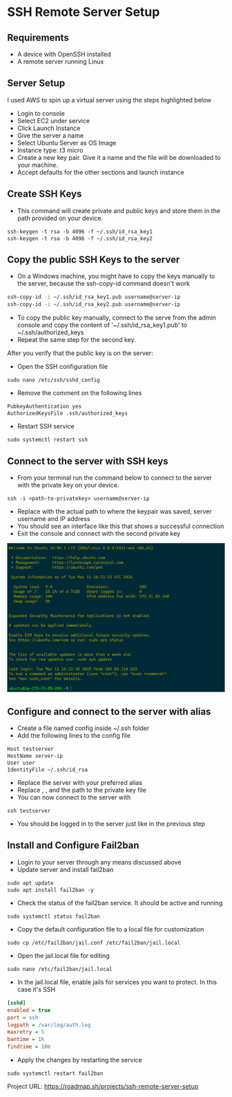 # SSH Remote Server Setup

## Requirements

- A device with OpenSSH installed
- A remote server running Linux

## Server Setup

I used AWS to spin up a virtual server using the steps highlighted below

- Login to console
- Select EC2 under service
- Click Launch Instance
- Give the server a name
- Select Ubuntu Server as OS Image
- Instance type: t3 micro
- Create a new key pair. Give it a name and the file will be downloaded to your machine.
- Accept defaults for the other sections and launch instance

## Create SSH Keys

- This command will create private and public keys and store them in the path provided on your device.
```console $
ssh-keygen -t rsa -b 4096 -f ~/.ssh/id_rsa_key1
ssh-keygen -t rsa -b 4096 -f ~/.ssh/id_rsa_key2
```

## Copy the public SSH Keys to the server

- On a Windows machine, you might have to copy the keys manually to the server, because the ssh-copy-id command doesn't work
```sh
ssh-copy-id -i ~/.ssh/id_rsa_key1.pub username@server-ip
ssh-copy-id -i ~/.ssh/id_rsa_key2.pub username@server-ip
```
- To copy the public key manually, connect to the serve from the admin console and copy the content of '~/.ssh/id_rsa_key1.pub' to ~/.ssh/authorized_keys
- Repeat the same step for the second key.

After you verify that the public key is on the server:
- Open the SSH configuration file
```console
sudo nano /etc/ssh/sshd_config
```
- Remove the comment on the following lines
```console
PubkeyAuthentication yes
AuthorizedKeysFile .ssh/authorized_keys
```

- Restart SSH service
```console
sudo systemctl restart ssh 
```

## Connect to the server with SSH keys

- From your terminal run the command below to connect to the server with the private key on your device.
```console
ssh -i <path-to-privatekey> username@server-ip
```
- Replace <path-to-keypair> with the actual path to where the keypair was saved, server username and IP address
- You should see an interface like this that shows a successful connection
- Exit the console and connect with the second private key

![Server Image](server-landing.png)


## Configure and connect to the server with alias

- Create a file named config inside ~/.ssh folder
- Add the following lines to the config file

```console
Host testserver
HostName server-ip
User user
IdentityFile ~/.ssh/id_rsa
```
- Replace the server with your preferred alias
- Replace <server-ip>, <user>, and the path to the private key file
- You can now connect to the server with
```console
ssh testserver
```
- You should be logged in to the server just like in the previous step

## Install and Configure Fail2ban

- Login to your server through any means discussed above
- Update server and install fail2ban
```console
sudo apt update
sudo apt install fail2ban -y
```
- Check the status of the fail2ban service. It should be active and running
```console
sudo systemctl status fail2ban
```

- Copy the default configuration file to a local file for customization
```console
sudo cp /etc/fail2ban/jail.conf /etc/fail2ban/jail.local
```
- Open the jail.local file for editing
```console
sudo nano /etc/fail2ban/jail.local
```
- In the jail.local file, enable jails for services you want to protect. In this case it's SSH
```ini
[sshd]
enabled = true
port = ssh
logpath = /var/log/auth.log
maxretry = 5
bantime = 1h
findtime = 10m
```
- Apply the changes by restarting the service
```console
sudo systemctl restart fail2ban
```



Project URL: https://roadmap.sh/projects/ssh-remote-server-setup
